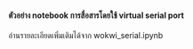 #### ตัวอย่าง notebook การสื่อสารโดยใช้ virtual serial port 

อ่านรายละเอียดเพิ่มเติมได้จาก wokwi_serial.ipynb
